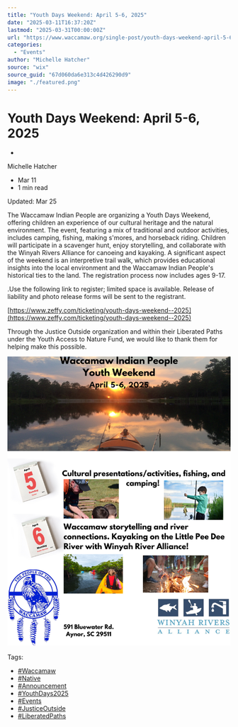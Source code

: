```yaml
---
title: "Youth Days Weekend: April 5-6, 2025"
date: "2025-03-11T16:37:20Z"
lastmod: "2025-03-31T00:00:00Z"
url: "https://www.waccamaw.org/single-post/youth-days-weekend-april-5-6-2025"
categories:
  - "Events"
author: "Michelle Hatcher"
source: "wix"
source_guid: "67d060da6e313c4d426290d9"
image: "./featured.png"
---
```


# Youth Days Weekend: April 5-6, 2025

-

Michelle Hatcher
- Mar 11
- 1 min read

Updated: Mar 25

The Waccamaw Indian People are organizing a Youth Days Weekend, offering children an experience of our cultural heritage and the natural environment. The event, featuring a mix of traditional and outdoor activities, includes camping, fishing, making s'mores, and horseback riding. Children will participate in a scavenger hunt, enjoy storytelling, and collaborate with the Winyah Rivers Alliance for canoeing and kayaking. A significant aspect of the weekend is an interpretive trail walk, which provides educational insights into the local environment and the Waccamaw Indian People's historical ties to the land. The registration process now includes ages 9-17.

.Use the following link to register; limited space is available. Release of liability and photo release forms will be sent to the registrant.

[https://www.zeffy.com/ticketing/youth-days-weekend--2025](https://www.zeffy.com/ticketing/youth-days-weekend--2025)

Through the Justice Outside organization and within their Liberated Paths under the Youth Access to Nature Fund, we would like to thank them for helping make this possible.

![ree](./images/98a108_be408c5d3229442abde265a2024b00c6~mv2-1.png)

Tags:

- [#Waccamaw](https://www.waccamaw.org/updates/tags/waccamaw-1)
- [#Native](https://www.waccamaw.org/updates/tags/native-2)
- [#Announcement](https://www.waccamaw.org/updates/tags/announcement-1)
- [#YouthDays2025](https://www.waccamaw.org/updates/tags/youthdays2025)
- [#Events](https://www.waccamaw.org/updates/tags/events)
- [#JusticeOutside](https://www.waccamaw.org/updates/tags/justiceoutside)
- [#LiberatedPaths](https://www.waccamaw.org/updates/tags/liberatedpaths)

